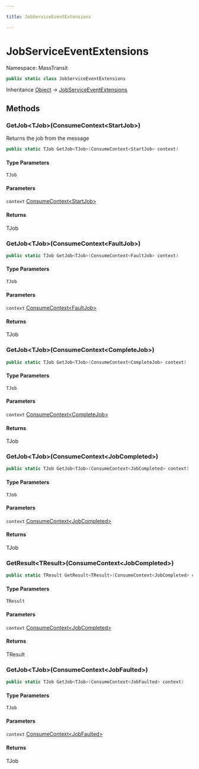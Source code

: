 ```yaml
---

title: JobServiceEventExtensions

---
```


# JobServiceEventExtensions

Namespace: MassTransit

```csharp
public static class JobServiceEventExtensions
```

Inheritance [Object](https://learn.microsoft.com/en-us/dotnet/api/system.object) → [JobServiceEventExtensions](../masstransit/jobserviceeventextensions)

## Methods

### **GetJob\<TJob\>(ConsumeContext\<StartJob\>)**

Returns the job from the message

```csharp
public static TJob GetJob<TJob>(ConsumeContext<StartJob> context)
```

#### Type Parameters

`TJob`<br/>

#### Parameters

`context` [ConsumeContext\<StartJob\>](../../masstransit-abstractions/masstransit/consumecontext-1)<br/>

#### Returns

TJob<br/>

### **GetJob\<TJob\>(ConsumeContext\<FaultJob\>)**

```csharp
public static TJob GetJob<TJob>(ConsumeContext<FaultJob> context)
```

#### Type Parameters

`TJob`<br/>

#### Parameters

`context` [ConsumeContext\<FaultJob\>](../../masstransit-abstractions/masstransit/consumecontext-1)<br/>

#### Returns

TJob<br/>

### **GetJob\<TJob\>(ConsumeContext\<CompleteJob\>)**

```csharp
public static TJob GetJob<TJob>(ConsumeContext<CompleteJob> context)
```

#### Type Parameters

`TJob`<br/>

#### Parameters

`context` [ConsumeContext\<CompleteJob\>](../../masstransit-abstractions/masstransit/consumecontext-1)<br/>

#### Returns

TJob<br/>

### **GetJob\<TJob\>(ConsumeContext\<JobCompleted\>)**

```csharp
public static TJob GetJob<TJob>(ConsumeContext<JobCompleted> context)
```

#### Type Parameters

`TJob`<br/>

#### Parameters

`context` [ConsumeContext\<JobCompleted\>](../../masstransit-abstractions/masstransit/consumecontext-1)<br/>

#### Returns

TJob<br/>

### **GetResult\<TResult\>(ConsumeContext\<JobCompleted\>)**

```csharp
public static TResult GetResult<TResult>(ConsumeContext<JobCompleted> context)
```

#### Type Parameters

`TResult`<br/>

#### Parameters

`context` [ConsumeContext\<JobCompleted\>](../../masstransit-abstractions/masstransit/consumecontext-1)<br/>

#### Returns

TResult<br/>

### **GetJob\<TJob\>(ConsumeContext\<JobFaulted\>)**

```csharp
public static TJob GetJob<TJob>(ConsumeContext<JobFaulted> context)
```

#### Type Parameters

`TJob`<br/>

#### Parameters

`context` [ConsumeContext\<JobFaulted\>](../../masstransit-abstractions/masstransit/consumecontext-1)<br/>

#### Returns

TJob<br/>

